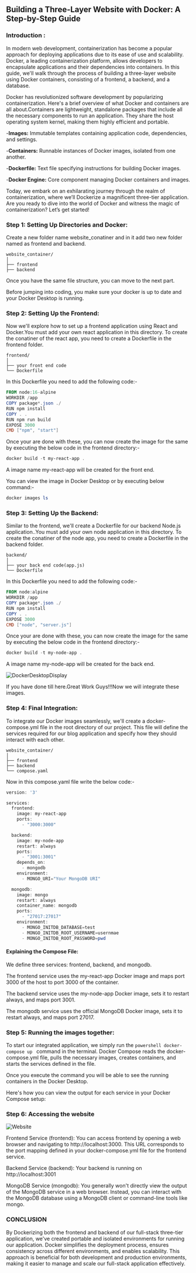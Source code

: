 ## Building a Three-Layer Website with Docker: A Step-by-Step Guide

### Introduction :
In modern web development, containerization has become a popular approach for deploying applications due to its ease of use and scalability. Docker, a leading containerization platform, allows developers to encapsulate applications and their dependencies into containers. In this guide, we'll walk through the process of building a three-layer website using Docker containers, consisting of a frontend, a backend, and a database.

Docker has revolutionized software development by popularizing containerization. Here's a brief overview of what Docker and containers are all about.Containers are lightweight, standalone packages that include all the necessary components to run an application. They share the host operating system kernel, making them highly efficient and portable.

-**Images:** Immutable templates containing application code, dependencies, and settings.

-**Containers:** Runnable instances of Docker images, isolated from one another.

-**Dockerfile:** Text file specifying instructions for building Docker images.

-**Docker Engine:** Core component managing Docker containers and images.

Today, we embark on an exhilarating journey through the realm of containerization, where we’ll Dockerize a magnificent three-tier application. Are you ready to dive into the world of Docker and witness the magic of containerization? Let’s get started!

### Step 1: Setting Up Directories and Docker:
Create a new folder name website_conatiner and in it add two new folder named as frontend and backend.
```tsql
website_container/
│
├── frontend
├── backend
```
Once you have the same file structure, you can move to the next part.

Before jumping into coding, you make sure your docker is up to date and your Docker Desktop is running.

### Step 2: Setting Up the Frontend:
Now we'll explore how to set up a frontend application using React and Docker.You must add your own react application in this directory. To create the conatiner of the react app, you need to create a Dockerfile in the frontend folder.

```tsql
frontend/
│
├── your front end code
└── Dockerfile
```

In this Dockerfile you need to add the following code:- 

```powershell
FROM node:16-alpine
WORKDIR /app
COPY package*.json ./
RUN npm install
COPY . .
RUN npm run build
EXPOSE 3000
CMD ["npm", "start"]

```

Once your are done with these, you can now create the image for the same by executing the below code in the frontend directory:- 
```powershell
docker build -t my-react-app .
```
A image name my-react-app will be created for the front end.

You can view the image in Docker Desktop or by executing below command:-
```powershell
docker images ls
```

### Step 3: Setting Up the Backend:
Similar to the frontend, we'll create a Dockerfile for our backend Node.js application..You must add your own node application in this directory. To create the conatiner of the node app, you need to create a Dockerfile in the backend folder.

```tsql
backend/
│
├── your back end code(app.js)
└── Dockerfile
```

In this Dockerfile you need to add the following code:- 

```powershell
FROM node:alpine
WORKDIR /app
COPY package*.json ./
RUN npm install
COPY . .
EXPOSE 3000
CMD ["node", "server.js"]
```

Once your are done with these, you can now create the image for the same by executing the below code in the frontend directory:- 
```powershell
docker build -t my-node-app .
```
A image name my-node-app will be created for the back end.

![DockerDesktopDisplay](/images/img2.png)

If you have done till here.Great Work Guys!!!Now we will integrate these images.

### Step 4: Final Integration:

To integrate our Docker images seamlessly, we'll create a docker-compose.yml file in the root directory of our project. This file will define the services required for our blog application and specify how they should interact with each other.
```tsql
website_container/
│
├── frontend
├── backend
└── compose.yaml
```
Now in this compose.yaml file write the below code:- 

```powershell
version: '3'

services:
  frontend:
    image: my-react-app
    ports:
      - "3000:3000"

  backend:
    image: my-node-app
    restart: always
    ports:
      - "3001:3001"
    depends_on:
      - mongodb
    environment:
      - MONGO_URI="Your MongoDB URI"

  mongodb:
    image: mongo
    restart: always
    container_name: mongodb
    ports:
      - "27017:27017"
    environment:
      - MONGO_INITDB_DATABASE=test
      - MONGO_INITDB_ROOT_USERNAME=usernmae
      - MONGO_INITDB_ROOT_PASSWORD=pwd
```

#### Explaining the Compose File:

We define three services: frontend, backend, and mongodb.

The frontend service uses the my-react-app Docker image and maps port 3000 of the host to port 3000 of the container.

The backend service uses the my-node-app Docker image, sets it to restart always, and maps port 3001.

The mongodb service uses the official MongoDB Docker image, sets it to restart always, and maps port 27017.

### Step 5: Running the images together:
To start our integrated application, we simply run the ```powershell docker-compose up ``` command in the terminal. Docker Compose reads the docker-compose.yml file, pulls the necessary images, creates containers, and starts the services defined in the file.

Once you execute the command you will be able to see the running containers in the Docker Desktop.

Here's how you can view the output for each service in your Docker Compose setup:

### Step 6: Accessing the website

![Website](/images/img2.png)

Frontend Service (frontend):
You can access frontend by opening a web browser and navigating to http://localhost:3000. This URL corresponds to the port mapping defined in your docker-compose.yml file for the frontend service.

Backend Service (backend):
Your backend is running on http://localhost:3001

MongoDB Service (mongodb):
You generally won't directly view the output of the MongoDB service in a web browser. Instead, you can interact with the MongoDB database using a MongoDB client or command-line tools like mongo.

### CONCLUSION
By Dockerizing both the frontend and backend of our full-stack three-tier application, we've created portable and isolated environments for running our application. Docker simplifies the deployment process, ensures consistency across different environments, and enables scalability. This approach is beneficial for both development and production environments, making it easier to manage and scale our full-stack application effectively.

